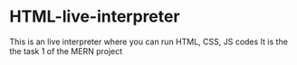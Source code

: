 # HTML-live-interpreter
This is an live interpreter where you can run HTML, CSS, JS codes 
It is the the task 1 of the MERN project 
